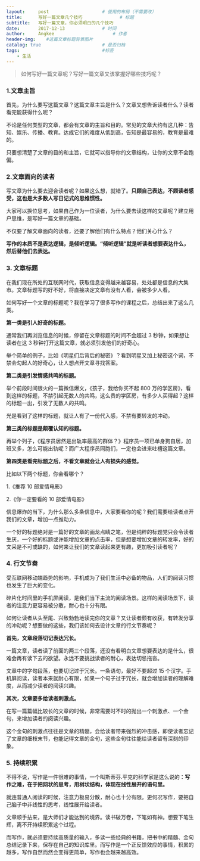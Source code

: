 ```yaml
---
layout:     post                    # 使用的布局（不需要改）
title:      写好一篇文章几个技巧              # 标题 
subtitle:   写好一篇文章，你必须明白的几个技巧
date:       2017-12-13              # 时间
author:     Angkee                      # 作者
header-img:    #这篇文章标题背景图片
catalog: true                       # 是否归档
tags:                               #标签
    - 生活
---
```


> 如何写好一篇文章呢？写好一篇文章又该掌握好哪些技巧呢？

### 1.文章主旨

首先，为什么要写这篇文章？这篇文章主旨是什么？文章又想告诉读者什么？读者看完能获得什么呢？

不论是任何类型的文章，都会有文章的主旨和目的。常见的文章大约有这几种：告知、娱乐、传播、教育。达成它们的难度从低到高，告知是最容易的，教育是最难的。

只要想清楚了文章的目的和主旨，它就可以指导你的文章结构，让你的文章不会跑偏。

### 2.文章面向的读者

写文章为什么要去迎合读者呢？如果这么想，就错了。**只顾自己表达，不顾读者感受，这也是大多数人写日记式的思维惯性。** 

大家可以换位思考，如果自己作为一位读者，为什么要去读这样的文章呢？建立用户思维，是写好一篇文章的基础。

不仅要了解文章面向的读者，还要了解他们有什么特点？他们关心什么？

**写作的本质不是表达逻辑，是倾听逻辑。“倾听逻辑”就是听读者想要表达什么，然后替他们去表达。**

### 3. 文章标题

在我们现在所处的互联网时代，获取信息变得越来越容易，处处都是信息的大集市。文章标题写的好不好，将直接决定文章有没有人看，会被多少人看。

如何写好一个文章的标题呢？我在学习了很多写作的课程之后，总结出来了这么几类。

**第一类是引人好奇的标题。**

通常我们再浏览信息的时候，停留在文章标题的时间不会超过 3 秒钟，如果想让读者在这 3 秒钟打开这篇文章，就必须引发他们的好奇心。

举个简单的例子，比如《明星们后背后的秘密》？看到明星又加上秘密这个词，不禁会勾起人的好奇心，让人想点开文章寻找答案。

**第二类是引发情感共鸣的标题。**

举个前段时间很火的一篇微信爆文，《孩子，我给你买不起 800 万的学区房》，看到这样的标题，不禁引起无数人的共鸣，这么贵的学区房，有多少人买得起？这样的标题一出，引发了无数人的共鸣。

光是看到了这样的标题，就让人有了一份代入感，不禁有要转发的冲动。

**第三类的标题是颠覆认知的标题。**

再举个列子，《程序员居然是出轨率最高的群体？》程序员一项已单身狗自居，加班又多，怎么可能出轨呢？而广大程序员同胞们，一定也会进来吐槽这篇文章。

**第四类是看完标题之后，不看文章就会让人有损失的感觉。**

比如以下两个标题，你会看哪个？

1.《推荐 10 部爱情电影》

2.《你一定要看的 10 部爱情电影》

信息爆炸的当下，为什么那么多条信息中，大家要看你的呢？我们需要给读者点开我们的文章，增加一点推动力。

一个好的标题绝对是一篇好的文章的画龙点睛之笔，但是纯粹的标题党只会令读者生厌，一个好的标题或许能增加文章的点击率，但是想要增加文章的转发率，好的文采是不可或缺的，如何来让我们的文章读起来更有趣，更加吸引读者呢？

### 4. 行文节奏

受互联网移动端趋势的影响，手机成为了我们生活中必备的物品，人们的阅读习惯也发生了巨大的变化。

碎片化时间里的手机屏阅读，是我们当下主流的阅读场景。这样的阅读场景下，读者的注意力更容易被分散，耐心也十分有限。

如何让读者从头至尾、兴致勃勃地读完你的文章？又让读者颇有收获，有转发分享的冲动呢？想要做的这些，我们该如何去设计文章的行文节奏呢？

**首先，文章段落切记表达冗长。**

一篇文章，读者读了前面的两三个段落，还没有看明白文章想要表达的是什么，很难会再有读下去的欲望。永远不要挑战读者的耐心，表达切忌拖沓。

文章中的字句段落，也要切记过于冗长。一条语句，最好不要超过 15 个汉字。手机屏阅读，读者本来就耐心有限，如果一个句子过于冗长，就会增加读者的理解难度，从而减少读者的阅读兴趣。

**其次，文章要多给读者刺激点。**

在写一篇篇幅比较长的文章的时候，非常需要时不时的抛出一个刺激点、一个金句，来增加读者的阅读兴趣。

这个金句的刺激点往往是文章的精髓，会给读者带来强烈的冲击感，即使读者忘记了文章的细枝末节，也能记得文章的金句，这些金句往往能给读者留有深刻的印象。


### 5. 持续积累

不得不说，写作是一件很难的事情，一个叫斯蒂芬.平克的科学家是这么说的：**写作之难，在于把网状的思考，用树状结构，体现在线性展开的语句里。**

就连普通人阅读的时候，注意力极易分散，耐心也十分有限。更何况写作，要把自己脑子中非线性的思考，线性展开给读者。

文章顺手拈来，是大师们才能达到的境界。读书破万卷，下笔如有神。想要下笔生辉，离不开持续积累这个过程。

而写作，就必须要持续高质量的输入，多读一些经典的书籍，把书中的精髓、金句总结记录下来，保存在自己的知识库里。而写作是一个正反馈效应的事情，积累的越多，写作自然而然会变得更简单，写作也会越来越高效。
